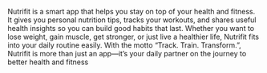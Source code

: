 
Nutrifit is a smart app that helps you stay on top of your health and fitness. It gives you personal nutrition tips, tracks your workouts, and shares useful health insights so you can build good habits that last.
Whether you want to lose weight, gain muscle, get stronger, or just live a healthier life, Nutrifit fits into your daily routine easily.
With the motto “Track. Train. Transform.”, Nutrifit is more than just an app—it’s your daily partner on the journey to better health and fitness
